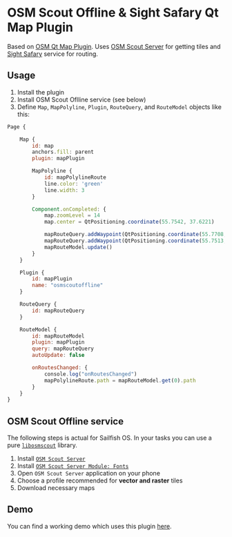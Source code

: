 # OSM Scout Offline & Sight Safary Qt Map Plugin

Based on [OSM Qt Map Plugin](https://code.woboq.org/qt5/qtlocation/src/plugins/geoservices/osm/).
Uses [OSM Scout Server](https://github.com/osanwe/qtgeoservices-osmscoutoffline#osm-scout-offline-service)
for getting tiles and [Sight Safary](https://sightsafari.city/) service for routing.

## Usage

1. Install the plugin
2. Install OSM Scout Oflline service (see below)
3. Define `Map`, `MapPolyline`, `Plugin`, `RouteQuery`, and `RouteModel` objects like this:
```qml
Page {

    Map {
        id: map
        anchors.fill: parent
        plugin: mapPlugin

        MapPolyline {
            id: mapPolylineRoute
            line.color: 'green'
            line.width: 3
        }

        Component.onCompleted: {
            map.zoomLevel = 14
            map.center = QtPositioning.coordinate(55.7542, 37.6221)

            mapRouteQuery.addWaypoint(QtPositioning.coordinate(55.7708, 37.5944))
            mapRouteQuery.addWaypoint(QtPositioning.coordinate(55.7513, 37.6286))
            mapRouteModel.update()
        }
    }

    Plugin {
        id: mapPlugin
        name: "osmscoutoffline"
    }

    RouteQuery {
        id: mapRouteQuery
    }

    RouteModel {
        id: mapRouteModel
        plugin: mapPlugin
        query: mapRouteQuery
        autoUpdate: false

        onRoutesChanged: {
            console.log("onRoutesChanged")
            mapPolylineRoute.path = mapRouteModel.get(0).path
        }
    }
}
```

## OSM Scout Offline service

The following steps is actual for Sailfish OS.
In your tasks you can use a pure [`libosmscout`](http://libosmscout.sourceforge.net/) library.

1. Install [`OSM Scout Server`](https://openrepos.net/content/rinigus/osm-scout-server)
2. Install [`OSM Scout Server Module: Fonts`](https://openrepos.net/content/rinigus/osm-scout-server-module-fonts)
3. Open `OSM Scout Server` application on your phone
4. Choose a profile recommended for **vector and raster** tiles
5. Download necessary maps

## Demo

You can find a working demo which uses this plugin [here](https://github.com/osanwe/harbour-sight-safary).
